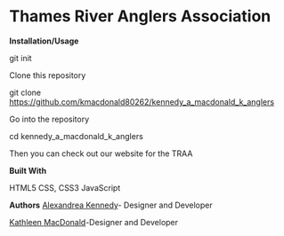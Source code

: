 # Thames River Anglers Association


**Installation/Usage**

git init

Clone this repository

git clone https://github.com/kmacdonald80262/kennedy_a_macdonald_k_anglers

Go into the repository

cd kennedy_a_macdonald_k_anglers

Then you can check out our website for the TRAA



**Built With**

HTML5
CSS, CSS3 
JavaScript




**Authors**
[Alexandrea Kennedy](https://github.com/akennedy61891)- Designer and Developer

[Kathleen MacDonald](https://github.com/kmacdonald80262)-Designer and Developer
